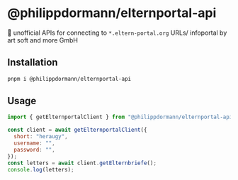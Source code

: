 # @philippdormann/elternportal-api
🔌 unofficial APIs for connecting to `*.eltern-portal.org` URLs/ infoportal by art soft and more GmbH

## Installation
```bash
pnpm i @philippdormann/elternportal-api
```
## Usage
```js
import { getElternportalClient } from "@philippdormann/elternportal-api";

const client = await getElternportalClient({
  short: "heraugy",
  username: "",
  password: "",
});
const letters = await client.getElternbriefe();
console.log(letters);
```
